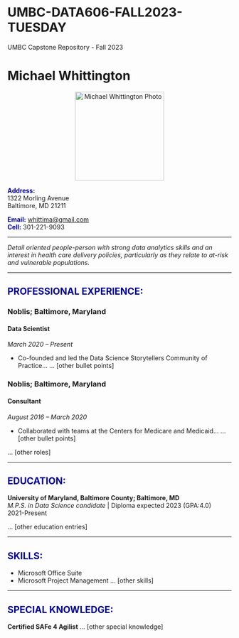 # UMBC-DATA606-FALL2023-TUESDAY
UMBC Capstone Repository - Fall 2023
# Michael Whittington

<div align="center">
    <img src="URL_TO_PHOTO" alt="Michael Whittington Photo" width="200"/>
</div>

<span style="color: darkblue;">**Address:**</span>  
1322 Morling Avenue  
Baltimore, MD 21211

<span style="color: darkblue;">**Email:**</span> whittima@gmail.com  
<span style="color: darkblue;">**Cell:**</span> 301-221-9093

---

_Detail oriented people-person with strong data analytics skills and an interest in health care delivery policies, particularly as they relate to at-risk and vulnerable populations._

---

## <span style="color: darkblue;">PROFESSIONAL EXPERIENCE:</span>

### **Noblis; Baltimore, Maryland**
#### Data Scientist
_March 2020 – Present_  
- Co-founded and led the Data Science Storytellers Community of Practice...
... [other bullet points]

### **Noblis; Baltimore, Maryland**
#### Consultant
_August 2016 – March 2020_  
- Collaborated with teams at the Centers for Medicare and Medicaid...
... [other bullet points]

... [other roles]

---

## <span style="color: darkblue;">EDUCATION:</span>

**University of Maryland, Baltimore County; Baltimore, MD**  
_M.P.S. in Data Science candidate_ | Diploma expected 2023 (GPA:4.0)  
2021-Present

... [other education entries]

---

## <span style="color: darkblue;">SKILLS:</span>

- Microsoft Office Suite
- Microsoft Project Management
... [other skills]

---

## <span style="color: darkblue;">SPECIAL KNOWLEDGE:</span>

**Certified SAFe 4 Agilist**
... [other special knowledge]
